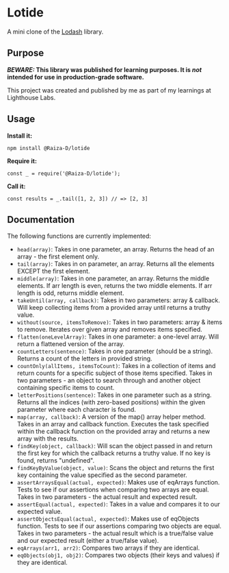 # Lotide

A mini clone of the [Lodash](https://lodash.com) library.

## Purpose

**_BEWARE:_ This library was published for learning purposes. It is _not_ intended for use in production-grade software.**

This project was created and published by me as part of my learnings at Lighthouse Labs. 

## Usage

**Install it:**

`npm install @Raiza-D/lotide`

**Require it:**

`const _ = require('@Raiza-D/lotide');`

**Call it:**

`const results = _.tail([1, 2, 3]) // => [2, 3]`

## Documentation

The following functions are currently implemented:

* `head(array)`: Takes in one parameter, an array. Returns the head of an array - the first element only.
* `tail(array)`: Takes in on parameter, an array. Returns all the elements EXCEPT the first element.
* `middle(array)`: Takes in one parameter, an array. Returns the middle elements. If arr length is even, returns the two middle elements. If arr length is odd, returns middle element.
* `takeUntil(array, callback)`: Takes in two parameters: array & callback. Will keep collecting items from a provided array until returns a truthy value.
* `without(source, itemsToRemove)`: Takes in two parameters: array & items to remove. Iterates over given array and removes items specified.
* `flatten(oneLevelArray)`: Takes in one parameter: a one-level array. Will return a flattened version of the array. 
* `countLetters(sentence)`: Takes in one parameter (should be a string). Returns a count of the letters in provided string.
* `countOnly(allItems, itemsToCount)`: Takes in a collection of items and return counts for a specific subject of those items specified. Takes in two parameters - an object to search through and another object containing specific items to count. 
* `letterPositions(sentence)`:  Takes in one parameter such as a string. Returns all the indices (with zero-based positions) within the given parameter where each character is found.
* `map(array, callback)`: A version of the map() array helper method. Takes in an array and callback function. Executes the task specified within the callback function on the provided array and returns a new array with the results.
* `findKey(object, callback)`: Will scan the object passed in and return the first key for which the callback returns a truthy value. If no key is found, returns "undefined". 
* `findKeyByValue(object, value)`: Scans the object and returns the first key containing the value specified as the second parameter.
* `assertArraysEqual(actual, expected)`: Makes use of eqArrays function. Tests to see if our assertions when comparing two arrays are equal. Takes in two parameters - the actual result and expected result.
* `assertEqual(actual, expected)`: Takes in a value and compares it to our expected value. 
* `assertObjectsEqual(actual, expected)`: Makes use of eqObjects function. Tests to see if our assertions comparing two objects are equal. Takes in two parameters - the actual result which is a true/false value and our expected result (either a true/false value).
* `eqArrays(arr1, arr2)`: Compares two arrays if they are identical. 
* `eqObjects(obj1, obj2)`: Compares two objects (their keys and values) if they are identical. 